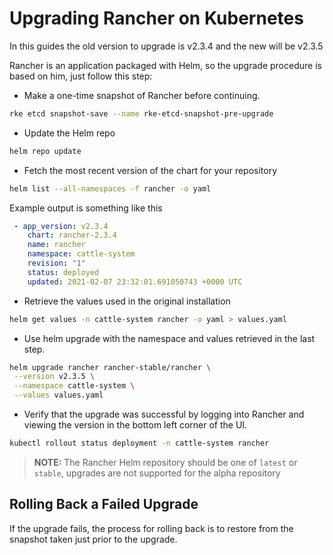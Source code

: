 # Upgrading Rancher on Kubernetes
In this guides the old version to upgrade is v2.3.4 and the new will be v2.3.5

Rancher is an application packaged with Helm, so the upgrade procedure is based on him, just follow this step:

- Make a one-time snapshot of Rancher before continuing.
```bash
rke etcd snapshot-save --name rke-etcd-snapshot-pre-upgrade
```
- Update the Helm repo
```bash
helm repo update
```
- Fetch the most recent version of the chart for your repository
```bash
helm list --all-namespaces -f rancher -o yaml
```
  Example output is something like this
```yaml
 - app_version: v2.3.4
    chart: rancher-2.3.4
    name: rancher
    namespace: cattle-system
    revision: "1"
    status: deployed
    updated: 2021-02-07 23:32:01.691050743 +0000 UTC
```

- Retrieve the values used in the original installation
```bash
helm get values -n cattle-system rancher -o yaml > values.yaml
```
- Use helm upgrade with the namespace and values retrieved in the last step.
```bash
helm upgrade rancher rancher-stable/rancher \
 --version v2.3.5 \
 --namespace cattle-system \
 --values values.yaml
```
- Verify that the upgrade was successful by logging into Rancher and viewing the version in the bottom left corner of the UI.
```bash
kubectl rollout status deployment -n cattle-system rancher
```

> **NOTE:** The Rancher Helm repository should be one of `latest` or `stable`, upgrades are not supported for the alpha repository

## Rolling Back a Failed Upgrade
If the upgrade fails, the process for rolling back is to restore from the snapshot taken just prior to the upgrade.
